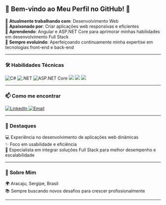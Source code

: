 ## 🚀 Bem-vindo ao Meu Perfil no GitHub! 👋  

🔭 **Atualmente trabalhando com**: Desenvolvimento Web  
💼 **Apaixonado por**: Criar aplicações web responsivas e eficientes  
🌱 **Aprendendo**: Angular e ASP.NET Core para aprimorar minhas habilidades em desenvolvimento Full Stack  
🚀 **Sempre evoluindo**: Aperfeiçoando continuamente minha expertise em tecnologias front-end e back-end  

---

### 🛠️ **Habilidades Técnicas**
<p align="left">
  <img src="https://img.shields.io/badge/-C%23-239120?logo=csharp&logoColor=white&style=flat" alt="C#">
  <img src="https://img.shields.io/badge/-.NET-512BD4?logo=dotnet&logoColor=white&style=flat" alt=".NET">
  <img src="https://img.shields.io/badge/-ASP.NET%20Core-512BD4?logo=dotnet&logoColor=white&style=flat" alt="ASP.NET Core">
  <img src="https://img.shields.io/badge/-TypeScript-3178C6?logo=typescript&logoColor=white&style=flat">
  <img src="https://img.shields.io/badge/-JavaScript-F7DF1E?logo=javascript&logoColor=black&style=flat">
  <img src="https://img.shields.io/badge/-Angular-DD0031?logo=angular&logoColor=white&style=flat">
</p>

---

### 📫 **Como me encontrar**
<p align="left">
  <a href="https://www.linkedin.com/in/reinan-santana-24ab05301/">
    <img src="https://img.shields.io/badge/-LinkedIn-blue?style=flat&logo=linkedin&logoColor=white" alt="LinkedIn">
  </a>
  <a href="mailto:reinanlanz@gmail.com">
    <img src="https://img.shields.io/badge/-Email-%23D14836?style=flat&logo=gmail&logoColor=white" alt="Email">
  </a>
</p>

---

### 🌟 **Destaques**
💻 Experiência no desenvolvimento de aplicações web dinâmicas  
✨ Foco em usabilidade e eficiência  
🔗 Especialista em integrar soluções Full Stack para melhor desempenho e escalabilidade  

---

### 🧠 **Sobre Mim**
🌍 Aracaju, Sergipe, Brasil  
📚 Sempre buscando novos desafios para crescer profissionalmente  

---

